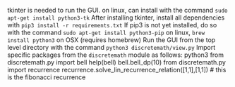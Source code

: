 tkinter is needed to run the GUI. on linux, can install with the command `sudo apt-get install python3-tk`
After installing tkinter, install all dependencies with `pip3 install -r requirements.txt`
If pip3 is not yet installed, do so with the command `sudo apt-get install python3-pip` on linux, `brew install python3` on OSX (requires homebrew)
Run the GUI from the top level directory with the command `python3 discretemath/view.py`
Import specific packages from the `discretemath` module as follows:
	python3
	from discretemath.py import bell
	help(bell)
	bell.bell_dp(10)
	from discretemath.py import recurrence
	recurrence.solve_lin_recurrence_relation([1,1],[1,1]) # this is the fibonacci recurrence
	